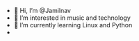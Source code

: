 - 👋 Hi, I’m @Jamilnav
- 👀 I’m interested in music and technology
- 🌱 I’m currently learning Linux and Python
- 

<!---
Jamilnav/Jamilnav is a ✨ special ✨ repository because its `README.md` (this file) appears on your GitHub profile.
You can click the Preview link to take a look at your changes.
--->
